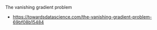 
The vanishing gradient problem
- https://towardsdatascience.com/the-vanishing-gradient-problem-69bf08b15484


